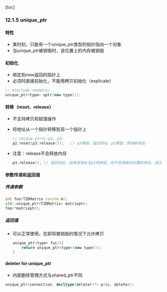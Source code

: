 [toc]

### 12.1.5 unique_ptr

#### 特性

* 某时刻，只能有一个unique_ptr类型的指针指向一个对象
* 当unique_ptr被销毁时，该位置上的内存被销毁

#### 初始化

* 绑定到new返回的指针上
* 必须时直接初始化，不能用拷贝初始化（explicate）

```C++
// #include <memory>
unique_ptr<type> uptr(new type());
```

#### 转移（reset、release）

* 不支持拷贝和赋值操作

* 将地址从一个指针转移到另一个指针上

  ```C++
  // unique_ptr<> p2, p3;
  p2.reset(p3.release());	// p3释放，返回地址，p2释放，获得新地址
  ```

* 注意：release不会释放内存

  ```C++
  p3.release();	// 返回地址，结束该地址与p3的绑定，但不会销毁该位置的地址，成为了垃圾（内存在，丢失指针）
  ```

#### 参数传递和返回值

##### 传递参数

```C++
int foo(T2DMatrix const& m);
std::unique_ptr<T2DMatrix> matrixptr;
foo(*matrixptr);
```

##### 返回值

* 可以正常使用，在即将被销毁的情况下允许拷贝

  ```C++
  unique_ptr<type> fuc(){
      return unique_ptr<type>(new type());
  }
  ```

#### deleter for unique_ptr

* 内部删除管理方式与shared_ptr不同

```C++
unique_ptr<connection, decltype(deleter)*> p(&c, deleter);
```

